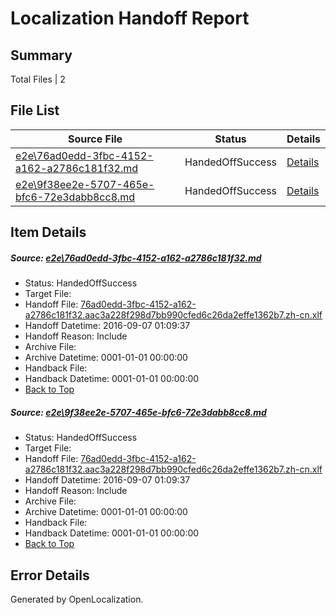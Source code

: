 # <a name='report-top'></a> Localization Handoff Report

## Summary
 Total Files | 2

## File List
 Source File | Status | Details 
 ----------- | ------ | ------- 
 [e2e\76ad0edd-3fbc-4152-a162-a2786c181f32.md](https://github.com/OpenLocalizationTestOrg/ol-test0/blob/9c2ee778e02f301aeae4cc17cfb404ac753acde5/e2e/76ad0edd-3fbc-4152-a162-a2786c181f32.md) | HandedOffSuccess | [Details](#227cfe3b9c431d3eaa4b3eac3777c41241ab31531)
 [e2e\9f38ee2e-5707-465e-bfc6-72e3dabb8cc8.md](https://github.com/OpenLocalizationTestOrg/ol-test0/blob/9c2ee778e02f301aeae4cc17cfb404ac753acde5/e2e/9f38ee2e-5707-465e-bfc6-72e3dabb8cc8.md) | HandedOffSuccess | [Details](#227cfe3b9c431d3eaa4b3eac3777c41241ab31532)

## Item Details
##### <a name='227cfe3b9c431d3eaa4b3eac3777c41241ab31531'></a> Source: [e2e\76ad0edd-3fbc-4152-a162-a2786c181f32.md](https://github.com/OpenLocalizationTestOrg/ol-test0/blob/9c2ee778e02f301aeae4cc17cfb404ac753acde5/e2e/76ad0edd-3fbc-4152-a162-a2786c181f32.md)
* Status: HandedOffSuccess
* Target File: 
* Handoff File: [76ad0edd-3fbc-4152-a162-a2786c181f32.aac3a228f298d7bb990cfed6c26da2effe1362b7.zh-cn.xlf](https://github.com/OpenLocalizationTestOrg/ol-test0-handoff/blob/06e8fe584e1272960eef98bb4a987ff3d1d965f1/ol-handoff/OpenLocalizationTestOrg/ol-test0-zhcn/ci/ht/76ad0edd-3fbc-4152-a162-a2786c181f32.aac3a228f298d7bb990cfed6c26da2effe1362b7.zh-cn.xlf)
* Handoff Datetime: 2016-09-07 01:09:37
* Handoff Reason: Include
* Archive File: 
* Archive Datetime: 0001-01-01 00:00:00
* Handback File: 
* Handback Datetime: 0001-01-01 00:00:00
* [Back to Top](#report-top)

##### <a name='227cfe3b9c431d3eaa4b3eac3777c41241ab31532'></a> Source: [e2e\9f38ee2e-5707-465e-bfc6-72e3dabb8cc8.md](https://github.com/OpenLocalizationTestOrg/ol-test0/blob/9c2ee778e02f301aeae4cc17cfb404ac753acde5/e2e/9f38ee2e-5707-465e-bfc6-72e3dabb8cc8.md)
* Status: HandedOffSuccess
* Target File: 
* Handoff File: [76ad0edd-3fbc-4152-a162-a2786c181f32.aac3a228f298d7bb990cfed6c26da2effe1362b7.zh-cn.xlf](https://github.com/OpenLocalizationTestOrg/ol-test0-handoff/blob/06e8fe584e1272960eef98bb4a987ff3d1d965f1/ol-handoff/OpenLocalizationTestOrg/ol-test0-zhcn/ci/ht/76ad0edd-3fbc-4152-a162-a2786c181f32.aac3a228f298d7bb990cfed6c26da2effe1362b7.zh-cn.xlf)
* Handoff Datetime: 2016-09-07 01:09:37
* Handoff Reason: Include
* Archive File: 
* Archive Datetime: 0001-01-01 00:00:00
* Handback File: 
* Handback Datetime: 0001-01-01 00:00:00
* [Back to Top](#report-top)


## Error Details

Generated by OpenLocalization.
